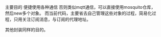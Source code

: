 主要目的
便捷使用各种通信
否则类似mqtt通信，可以直接使用mosquito仓库，然后new多个对象。
而当前代码，主要省去自己管理这些对象的过程，简易化过程，只用关注订阅消息，与订阅的代理地址。

其他封装同样的目的。